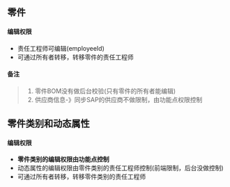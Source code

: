 ## 零件

#### 编辑权限

- 责任工程师可编辑(employeeId)
- 可通过所有者转移，转移零件的责任工程师

#### 备注

> 1. 零件BOM没有做后台校验(只有零件的所有者能编辑)
> 2. 供应商信息-》同步SAP的供应商不做限制，由功能点权限控制

## 零件类别和动态属性

#### 编辑权限

- **零件类别的编辑权限由功能点控制**
- 动态属性的编辑权限由零件类别的责任工程师控制(前端限制，后台没做控制)
- 可通过所有者转移，转移零件类别的责任工程师

